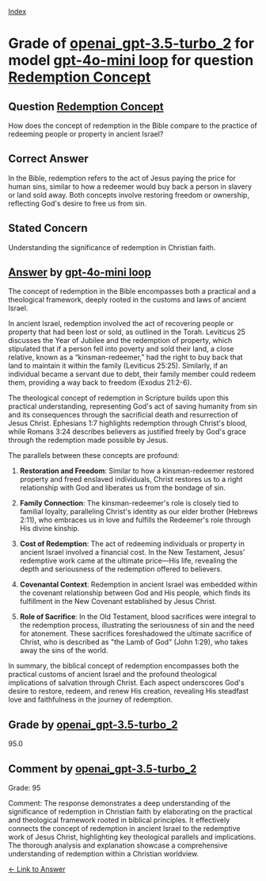 
[Index](../../../../index.md)
# Grade of [openai_gpt-3.5-turbo_2](../../../grading_models/openai_gpt-3.5-turbo_2.md) for model [gpt-4o-mini loop](../../../answering_models/gpt-4o-mini_loop.md) for question [Redemption Concept](../../../questions/Redemption_Concept.md)

## Question [Redemption Concept](../../../questions/Redemption_Concept.md)
How does the concept of redemption in the Bible compare to the practice of redeeming people or property in ancient Israel?

## Correct Answer
In the Bible, redemption refers to the act of Jesus paying the price for human sins, similar to how a redeemer would buy back a person in slavery or land sold away. Both concepts involve restoring freedom or ownership, reflecting God's desire to free us from sin.

## Stated Concern
Understanding the significance of redemption in Christian faith.

## [Answer](../Redemption_Concept.md) by [gpt-4o-mini loop](../../../answering_models/gpt-4o-mini_loop.md)
The concept of redemption in the Bible encompasses both a practical and a theological framework, deeply rooted in the customs and laws of ancient Israel.

In ancient Israel, redemption involved the act of recovering people or property that had been lost or sold, as outlined in the Torah. Leviticus 25 discusses the Year of Jubilee and the redemption of property, which stipulated that if a person fell into poverty and sold their land, a close relative, known as a “kinsman-redeemer,” had the right to buy back that land to maintain it within the family (Leviticus 25:25). Similarly, if an individual became a servant due to debt, their family member could redeem them, providing a way back to freedom (Exodus 21:2-6).

The theological concept of redemption in Scripture builds upon this practical understanding, representing God's act of saving humanity from sin and its consequences through the sacrificial death and resurrection of Jesus Christ. Ephesians 1:7 highlights redemption through Christ's blood, while Romans 3:24 describes believers as justified freely by God's grace through the redemption made possible by Jesus.

The parallels between these concepts are profound:

1. **Restoration and Freedom**: Similar to how a kinsman-redeemer restored property and freed enslaved individuals, Christ restores us to a right relationship with God and liberates us from the bondage of sin.

2. **Family Connection**: The kinsman-redeemer's role is closely tied to familial loyalty, paralleling Christ's identity as our elder brother (Hebrews 2:11), who embraces us in love and fulfills the Redeemer's role through His divine kinship.

3. **Cost of Redemption**: The act of redeeming individuals or property in ancient Israel involved a financial cost. In the New Testament, Jesus’ redemptive work came at the ultimate price—His life, revealing the depth and seriousness of the redemption offered to believers.

4. **Covenantal Context**: Redemption in ancient Israel was embedded within the covenant relationship between God and His people, which finds its fulfillment in the New Covenant established by Jesus Christ.

5. **Role of Sacrifice**: In the Old Testament, blood sacrifices were integral to the redemption process, illustrating the seriousness of sin and the need for atonement. These sacrifices foreshadowed the ultimate sacrifice of Christ, who is described as "the Lamb of God" (John 1:29), who takes away the sins of the world.

In summary, the biblical concept of redemption encompasses both the practical customs of ancient Israel and the profound theological implications of salvation through Christ. Each aspect underscores God's desire to restore, redeem, and renew His creation, revealing His steadfast love and faithfulness in the journey of redemption.

## Grade by [openai_gpt-3.5-turbo_2](../../../grading_models/openai_gpt-3.5-turbo_2.md)
95.0

## Comment by [openai_gpt-3.5-turbo_2](../../../grading_models/openai_gpt-3.5-turbo_2.md)
Grade: 95

Comment: The response demonstrates a deep understanding of the significance of redemption in Christian faith by elaborating on the practical and theological framework rooted in biblical principles. It effectively connects the concept of redemption in ancient Israel to the redemptive work of Jesus Christ, highlighting key theological parallels and implications. The thorough analysis and explanation showcase a comprehensive understanding of redemption within a Christian worldview.

[&lt;- Link to Answer](../Redemption_Concept.md)
